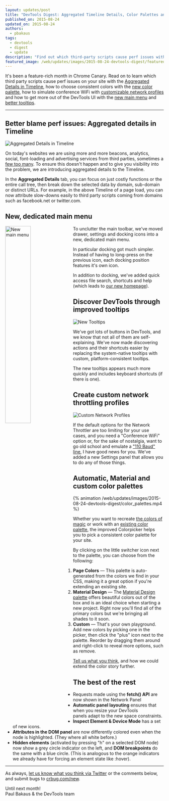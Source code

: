 ```yaml
---
layout: updates/post
title: "DevTools Digest: Aggregated Timeline Details, Color Palettes and More"
published_on: 2015-08-24
updated_on: 2015-08-24
authors:
  - pbakaus
tags:
  - devtools
  - digest
  - update
description: "Find out which third-party scripts cause perf issues with the Aggregated Details in Timeline, how to choose consistent colors with the new color palette and much more."
featured_image: /web/updates/images/2015-08-24-devtools-digest/featured.jpg
---
```


It's been a feature-rich month in Chrome Canary. Read on to learn which third party 
scripts cause perf issues on your site with the 
[Aggregated Details in Timeline](#heading=h.ygoxqwis9ean), how to choose 
consistent colors with the [new color palette](#heading=h.pty4fqjm0wri), how to 
simulate conference WiFi with [customizable network 
profiles](#heading=h.jlf8cle6q2eq) and how to get more out of the DevTools UI 
with the [new main menu](#heading=h.i5v8nj67xss6) and [better 
tooltips](#heading=h.mtnvakflivsg).

- - -

## Better blame perf issues: Aggregated details in Timeline

![Aggregated Details in Timeline](/web/updates/images/2015-08-24-devtools-digest/aggregated_details.png)

On today's websites we are using more and more beacons, analytics, social, 
font-loading and advertising services from third parties, sometimes a [few too 
many](https://www.youtube.com/watch?v=TBIM9zPuL-k). To ensure this doesn't 
happen and to give you visibility into the problem, we are introducing 
aggregated details to the Timeline.

In the **Aggregated Details** tab, you can focus on just costly functions or the 
entire call tree, then break down the selected data by domain, sub-domain or 
distinct URLs. For example, in the above Timeline of a page load, you can now 
attribute slow-downs easily to third party scripts coming from domains such as 
facebook.net or twitter.com.

## New, dedicated main menu

<img src="/web/updates/images/2015-08-24-devtools-digest/new_main_menu.png" alt="New main menu" style="float: left;max-width: 230px;margin-right: 1em;margin-bottom: 1em;width: 40%;">To unclutter the main toolbar, we've moved drawer, settings and docking icons 
into a new, dedicated main menu.

In particular docking got much simpler. Instead of having to long-press on the 
previous icon, each docking position features it's own icon.

In addition to docking, we've added quick access file search, shortcuts and help 
(which leads to [our new 
homepage](/web/tools/chrome-devtools/)).

## Discover DevTools through improved tooltips

![New Tooltips](/web/updates/images/2015-08-24-devtools-digest/tooltips.png)

We've got lots of buttons in DevTools, and we know that not all of them are 
self-explaining. We've now made discovering actions and their shortcuts easier 
by replacing the system-native tooltips with custom, platform-consistent 
tooltips.

The new tooltips appears much more quickly and includes keyboard shortcuts (if 
there is one).

## Create custom network throttling profiles

![Custom Network Profiles](/web/updates/images/2015-08-24-devtools-digest/network_throttling_profiles.png)

If the default options for the Network Throttler are too limiting for your use 
cases, and you need a "Conference WiFi" option or, for the sake of nostalgia, 
want to go old school and emulate a ["110 Baud" line](https://en.wikipedia.org/wiki/Bell_101), 
I have good news for you. We've added a new Settings panel that allows you to 
do any of those things.

## Automatic, Material and custom color palettes

{% animation /web/updates/images/2015-08-24-devtools-digest/color_palettes.mp4 %}

Whether you want to recreate [the colors of 
magic](http://www.colourlovers.com/blog/2008/04/19/octarine-the-imaginary-color-of-magic) 
or work with an [existing color 
palette](https://www.google.com/design/spec/style/color.html), the improved 
Colorpicker helps you to pick a consistent color palette for your site.

By clicking on the little switcher icon next to the palette, you can choose from 
the following:

1. **Page Colors** &mdash; This palette is auto-generated from the colors we find 
   in your CSS, making it a great option if you're extending an existing site.
1. **Material Design** &mdash; The [Material Design 
   palette](https://www.google.com/design/spec/style/color.html) offers 
   beautiful colors out of the box and is an ideal choice when starting a 
   new project. Right now you'll find all of the primary colors but we're 
   bringing all shades to it soon.
1. **Custom** &mdash; That's your own playground. Add new colors by picking one 
   in the picker, then click the "plus" icon next to the palette. Reorder by dragging 
   them around and right-click to reveal more options, such as remove.

[Tell us what you 
think](https://twitter.com/intent/tweet?text=%40ChromeDevTools), and how we 
could extend the color story further.

## The best of the rest

* Requests made using the **fetch() API** are now shown in the Network Panel
* **Automatic panel layouting** ensures that when you resize your DevTools  
  panels adapt to the new space constraints.
* **Inspect Element & Device Mode** has a set of new icons.
* **Attributes in the DOM panel** are now differently colored even when the node 
  is highlighted. (They where all white before.)
* **Hidden elements** (activated by pressing "h" on a selected DOM node) now show 
  a grey circle indicator on the left, and **DOM breakpoints** do the same with 
  a blue circle. (This is analogous to the orange indicators we already have for 
  forcing an element state like :hover).

- - -

As always, [let us know what you think via 
Twitter](https://twitter.com/intent/tweet?text=%40ChromeDevTools) or the 
comments below, and submit bugs to [crbug.com/new](http://crbug.com/new).

Until next month!  
Paul Bakaus & the DevTools team

